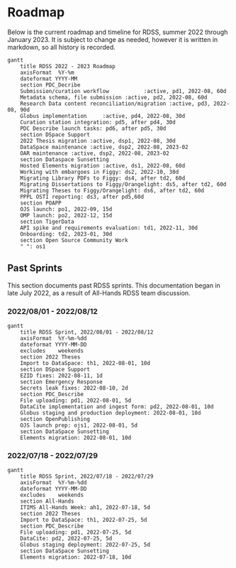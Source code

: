# Roadmap

Below is the current roadmap and timeline for RDSS, summer 2022 through January 2023.  It is subject to change as needed, however it is written in markdown, so all history is recorded.

```mermaid
gantt
    title RDSS 2022 - 2023 Roadmap
    axisFormat  %Y-%m
    dateformat YYYY-MM
    section PDC_Decribe
    Submission/curation workflow           :active, pd1, 2022-08, 60d
    Metadata schema, file submission :active, pd2, 2022-08, 60d
    Research Data content reconciliation/migration :active, pd3, 2022-08, 90d
    Globus implementation     :active, pd4, 2022-08, 30d
    Curation station integration: pd5, after pd4, 30d
    PDC Describe launch tasks: pd6, after pd5, 30d
    section DSpace Support
    2022 Thesis migration :active, dsp1, 2022-08, 30d
    DataSpace maintenance :active, dsp2, 2022-08, 2023-02
    OAR maintenance :active, dsp2, 2022-08, 2023-02
    section Dataspace Sunsetting
    Hosted Elements migration :active, ds1, 2022-08, 60d
    Working with embargoes in Figgy: ds2, 2022-10, 30d
    Migrating Library PDFs to Figgy: ds4, after td2, 60d
    Migrating Dissertations to Figgy/Orangelight: ds5, after td2, 60d
    Migrating Theses to Figgy/Orangelight: ds6, after td2, 60d
    PPPL OSTI reporting: ds3, after pd5,60d
    section POAPP
    OJS launch: po1, 2022-09, 15d
    OMP launch: po2, 2022-12, 15d
    section TigerData
    API spike and requirements evaluation: td1, 2022-11, 30d
    Onboarding: td2, 2023-01, 30d
    section Open Source Community Work
    " ": os1
```

## Past Sprints

This section documents past RDSS sprints.  This documentation began in late July 2022, as a result of All-Hands RDSS team discussion.

### 2022/08/01 - 2022/08/12

```mermaid
gantt
    title RDSS Sprint, 2022/08/01 - 2022/08/12
    axisFormat  %Y-%m-%dd
    dateformat YYYY-MM-DD
    excludes    weekends
    section 2022 Theses
    Import to DataSpace: th1, 2022-08-01, 10d
    section DSpace Support
    EZID fixes: 2022-08-11, 1d
    section Emergency Response
    Secrets leak fixes: 2022-08-10, 2d
    section PDC_Describe
    File uploading: pd1, 2022-08-01, 5d
    DataCite implementation and ingest form: pd2, 2022-08-01, 10d
    Globus staging and production deployment: 2022-08-01, 10d
    section OpenPublishing
    OJS launch prep: ojs1, 2022-08-01, 5d
    section DataSpace Sunsetting
    Elements migration: 2022-08-01, 10d
```

### 2022/07/18 - 2022/07/29

```mermaid
gantt
    title RDSS Sprint, 2022/07/18 - 2022/07/29
    axisFormat  %Y-%m-%dd
    dateformat YYYY-MM-DD
    excludes    weekends
    section All-Hands
    ITIMS All-Hands Week: ah1, 2022-07-18, 5d
    section 2022 Theses
    Import to DataSpace: th1, 2022-07-25, 5d
    section PDC_Describe
    File uploading: pd1, 2022-07-25, 5d
    DataCite: pd2, 2022-07-25, 5d
    Globus staging deployment: 2022-07-25, 5d
    section DataSpace Sunsetting
    Elements migration: 2022-07-18, 10d
```
